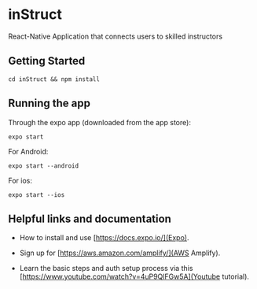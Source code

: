 # inStruct
React-Native Application that connects users to skilled instructors

## Getting Started
``` 
cd inStruct && npm install
```

## Running the app
Through the expo app (downloaded from the app store):
```
expo start
```

For Android:
```
expo start --android
```

For ios:
```
expo start --ios
```

## Helpful links and documentation
- How to install and use [https://docs.expo.io/](Expo).

- Sign up for [https://aws.amazon.com/amplify/](AWS Amplify).

- Learn the basic steps and auth setup process via this [https://www.youtube.com/watch?v=4uP9QlFGw5A](Youtube tutorial).



